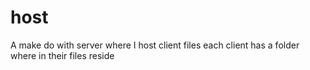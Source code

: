 # host
A make do with server where I host client files
each client has a folder where in their files reside 
